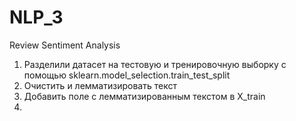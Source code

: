 # NLP_3
Review Sentiment Analysis 
1. Разделили датасет на тестовую и тренировочную выборку с помощью sklearn.model_selection.train_test_split
2. Очистить и лемматизировать текст
3. Добавить поле с лемматизированным текстом в X_train
4. 
